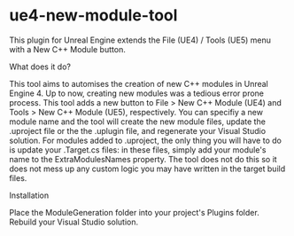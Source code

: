 # ue4-new-module-tool
This plugin for Unreal Engine extends the File (UE4) / Tools (UE5) menu with a New C++ Module button.

What does it do?

This tool aims to automises the creation of new C++ modules in Unreal Engine 4. Up to now, creating new modules was a tedious error prone process. 
This tool adds a new button to File > New C++ Module (UE4) and Tools > New C++ Module (UE5), respectively. You can specifiy a new module name and the tool will create the new module files, update the .uproject file or the the .uplugin file, and regenerate your Visual Studio solution. 
For modules added to .uproject, the only thing you will have to do is update your .Target.cs files: in these files, simply add your module's name to the ExtraModulesNames property. The tool does not do this so it does not mess up any custom logic you may have written in the target build files.

Installation

Place the ModuleGeneration folder into your project's Plugins folder. Rebuild your Visual Studio solution.

